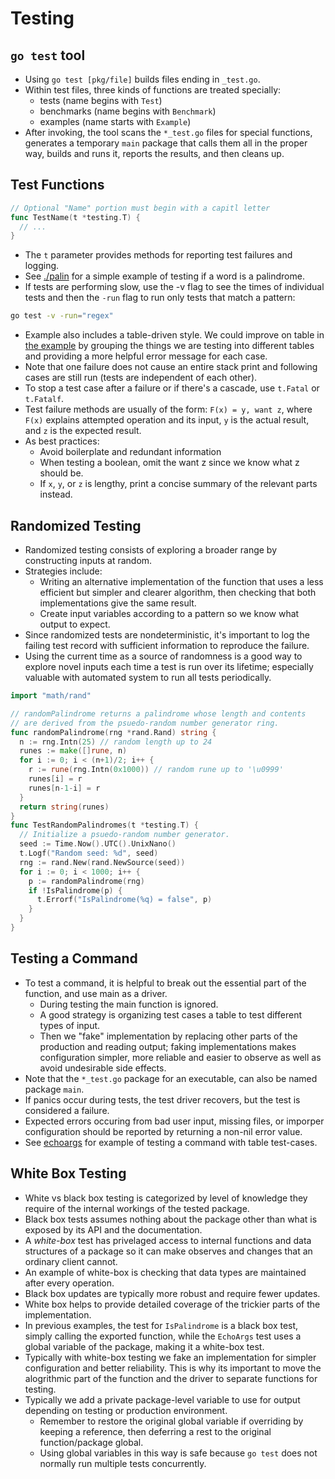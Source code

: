 # Testing

## `go test` tool

- Using `go test [pkg/file]` builds files ending in `_test.go`.
- Within test files, three kinds of functions are treated specially:
  - tests (name begins with `Test`)
  - benchmarks (name begins with `Benchmark`)
  - examples (name starts with `Example`)
- After invoking, the tool scans the `*_test.go` files for special functions, generates a temporary `main` package that calls them all in the proper way, builds and runs it, reports the results, and then cleans up.

## Test Functions

```go
// Optional "Name" portion must begin with a capitl letter
func TestName(t *testing.T) {
  // ...
}
```
- The `t` parameter provides methods for reporting test failures and logging.
- See [./palin](./palin) for a simple example of testing if a word is a palindrome.
- If tests are performing slow, use the -v flag to see the times of individual tests and then the `-run` flag to run only tests that match a pattern:
```sh
go test -v -run="regex"
```
- Example also includes a table-driven style. We could improve on table in [the example](./palin_test.go) by grouping the things we are testing into different tables and providing a more helpful error message for each case.
- Note that one failure does not cause an entire stack print and following cases are still run (tests are independent of each other).
- To stop a test case after a failure or if there's a cascade, use `t.Fatal` or `t.Fatalf`.
- Test failure methods are usually of the form: `F(x) = y, want z`, where `F(x)` explains attempted operation and its input, `y` is the actual result, and `z` is the expected result.
- As best practices:
  - Avoid boilerplate and redundant information
  - When testing a boolean, omit the want z since we know what z should be.
  - If `x`, `y`, or `z` is lengthy, print a concise summary of the relevant parts instead.

## Randomized Testing

- Randomized testing consists of exploring a broader range by constructing inputs at random.
- Strategies include:
  - Writing an alternative implementation of the function that uses a less efficient but simpler and clearer algorithm, then checking that both implementations give the same result.
  - Create input variables according to a pattern so we know what output to expect.
- Since randomized tests are nondeterministic, it's important to log the failing test record with sufficient information to reproduce the failure.
- Using the current time as a source of randomness is a good way to explore novel inputs each time a test is run over its lifetime; especially valuable with automated system to run all tests periodically.

```go
import "math/rand"

// randomPalindrome returns a palindrome whose length and contents
// are derived from the psuedo-random number generator ring.
func randomPalindrome(rng *rand.Rand) string {
  n := rng.Intn(25) // random length up to 24
  runes := make([]rune, n)
  for i := 0; i < (n+1)/2; i++ {
    r := rune(rng.Intn(0x1000)) // random rune up to '\u0999'
    runes[i] = r
    runes[n-1-i] = r
  }
  return string(runes)
}
func TestRandomPalindromes(t *testing.T) {
  // Initialize a psuedo-random number generator.
  seed := Time.Now().UTC().UnixNano()
  t.Logf("Random seed: %d", seed)
  rng := rand.New(rand.NewSource(seed))
  for i := 0; i < 1000; i++ {
    p := randomPalindrome(rng)
    if !IsPalindrome(p) {
      t.Errorf("IsPalindrome(%q) = false", p)
    }
  }
}
```

## Testing a Command

- To test a command, it is helpful to break out the essential part of the function, and use main as a driver.
  - During testing the main function is ignored.
  - A good strategy is organizing test cases a table to test different types of input.
  - Then we "fake" implementation by replacing other parts of the production and reading output; faking implementations makes configuration simpler, more reliable and easier to observe as well as avoid undesirable side effects. 
- Note that the `*_test.go` package for an executable, can also be named package `main`.
- If panics occur during tests, the test driver recovers, but the test is considered a failure.
- Expected errors occuring from bad user input, missing files, or imporper configuration should be reported by returning a non-nil error value.
- See [echoargs](../1_intro/echoargs/) for example of testing a command with table test-cases.

## White Box Testing

- White vs black box testing is categorized by level of knowledge they require of the internal workings of the tested package.
- Black box tests assumes nothing about the package other than what is exposed by its API and the documentation.
- A _white-box_ test has privelaged access to internal functions and data structures of a package so it can make observes and changes that an ordinary client cannot.
- An example of white-box is checking that data types are maintained after every operation.
- Black box updates are typically more robust and require fewer updates.
- White box helps to provide detailed coverage of the trickier parts of the implementation.
- In previous examples, the test for `IsPalindrome` is a black box test, simply calling the exported function, while the `EchoArgs` test uses a global variable of the package, making it a white-box test.
- Typically with white-box testing we fake an implementation for simpler configuration and better reliability. This is why its important to move the alogrithmic part of the function and the driver to separate functions for testing.
- Typically we add a private package-level variable to use for output depending on testing or production environment.
  - Remember to restore the original global variable if overriding by keeping a reference, then deferring a rest to the original function/package global.
  - Using global variables in this way is safe because `go test` does not normally run multiple tests concurrently.
